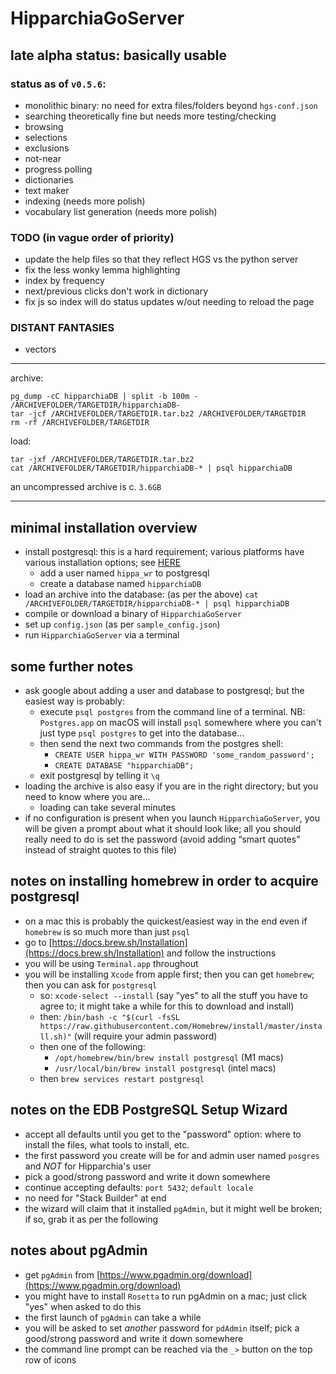 # HipparchiaGoServer

## late alpha status: basically usable

### status as of `v0.5.6`:

* monolithic binary: no need for extra files/folders beyond `hgs-conf.json`
* searching theoretically fine but needs more testing/checking
* browsing 
* selections 
* exclusions 
* not-near
* progress polling 
* dictionaries
* text maker
* indexing (needs more polish)
* vocabulary list generation (needs more polish)

### TODO (in vague order of priority)

* update the help files so that they reflect HGS vs the python server
* fix the less wonky lemma highlighting
* index by frequency
* next/previous clicks don't work in dictionary 
* fix js so index will do status updates w/out needing to reload the page

### DISTANT FANTASIES
* vectors

---

archive:
```
pg_dump -cC hipparchiaDB | split -b 100m - /ARCHIVEFOLDER/TARGETDIR/hipparchiaDB-
tar -jcf /ARCHIVEFOLDER/TARGETDIR.tar.bz2 /ARCHIVEFOLDER/TARGETDIR
rm -rf /ARCHIVEFOLDER/TARGETDIR
```

load:
```
tar -jxf /ARCHIVEFOLDER/TARGETDIR.tar.bz2
cat /ARCHIVEFOLDER/TARGETDIR/hipparchiaDB-* | psql hipparchiaDB
```

an uncompressed archive is c. `3.6GB`

---

## minimal installation overview

- install postgresql: this is a hard requirement; various platforms have various installation options; see [HERE](https://www.postgresql.org/download/)
  - add a user named `hippa_wr` to postgresql
  - create a database named `hipparchiaDB`
- load an archive into the database: (as per the above) `cat /ARCHIVEFOLDER/TARGETDIR/hipparchiaDB-* | psql hipparchiaDB`
- compile or download a binary of `HipparchiaGoServer`
- set up `config.json` (as per `sample_config.json`)
- run `HipparchiaGoServer` via a terminal

## some further notes

- ask google about adding a user and database to postgresql; but the easiest way is probably:
  - execute `psql postgres` from the command line of a terminal. NB: `Postgres.app` on macOS will install `psql` somewhere where you can't just type `psql postgres` to get into the database...
  - then send the next two commands from the postgres shell:
    - `CREATE USER hippa_wr WITH PASSWORD 'some_random_password';`
    - `CREATE DATABASE "hipparchiaDB";`
  - exit postgresql by telling it `\q`
- loading the archive is also easy if you are in the right directory; but you need to know where you are...
  - loading can take several minutes
- if no configuration is present when you launch `HipparchiaGoServer`, you will be given a prompt about what it should look like; all you should really need to do is set the password (avoid adding “smart quotes” instead of straight quotes to this file)


## notes on installing homebrew in order to acquire postgresql
- on a mac this is probably the quickest/easiest way in the end even if `homebrew` is so much more than just `psql`
- go to [https://docs.brew.sh/Installation](https://docs.brew.sh/Installation) and follow the instructions
- you will be using `Terminal.app` throughout
- you will be installing `Xcode` from apple first; then you can get `homebrew`; then you can ask for `postgresql`
  - so: `xcode-select --install` (say "yes" to all the stuff you have to agree to; it might take a while for this to download and install) 
  - then: `/bin/bash -c "$(curl -fsSL https://raw.githubusercontent.com/Homebrew/install/master/install.sh)"` (will require your admin password)
  - then one of the following: 
    - `/opt/homebrew/bin/brew install postgresql` (M1 macs) 
    - `/usr/local/bin/brew install postgresql` (intel macs)
  - then `brew services restart postgresql`

## notes on the EDB PostgreSQL Setup Wizard

- accept all defaults until you get to the "password" option: where to install the files, what tools to install, etc. 
- the first password you create will be for and admin user named `posgres` and *NOT* for Hipparchia's user
- pick a good/strong password and write it down somewhere
- continue accepting defaults: `port 5432`; `default locale`
- no need for "Stack Builder" at end
- the wizard will claim that it installed `pgAdmin`, but it might well be broken; if so, grab it as per the following

## notes about pgAdmin

- get `pgAdmin` from [https://www.pgadmin.org/download](https://www.pgadmin.org/download)
- you might have to install `Rosetta` to run pgAdmin on a mac; just click "yes" when asked to do this
- the first launch of `pgAdmin` can take a while
- you will be asked to set *another* password for `pdAdmin` itself; pick a good/strong password and write it down somewhere
- the command line prompt can be reached via the `_>` button on the top row of icons